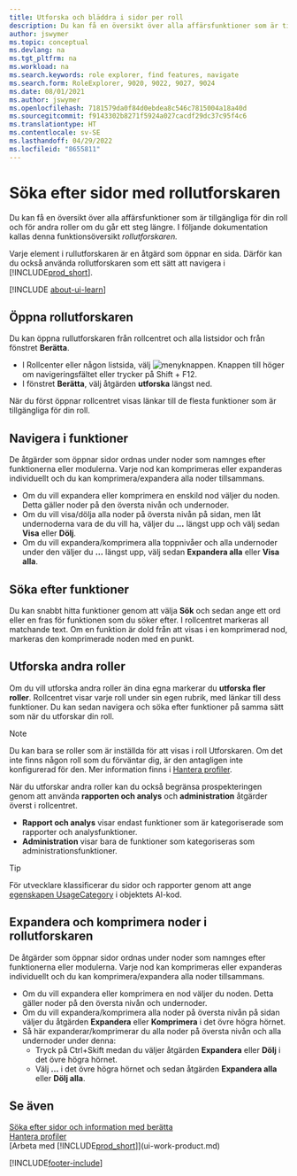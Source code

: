 ```yaml
---
title: Utforska och bläddra i sidor per roll
description: Du kan få en översikt över alla affärsfunktioner som är tillgängliga för din roll och för andra roller med Rollutforskare.
author: jswymer
ms.topic: conceptual
ms.devlang: na
ms.tgt_pltfrm: na
ms.workload: na
ms.search.keywords: role explorer, find features, navigate
ms.search.form: RoleExplorer, 9020, 9022, 9027, 9024
ms.date: 08/01/2021
ms.author: jswymer
ms.openlocfilehash: 7181579da0f84d0ebdea8c546c7815004a18a40d
ms.sourcegitcommit: f9143302b8271f5924a027cacdf29dc37c95f4c6
ms.translationtype: HT
ms.contentlocale: sv-SE
ms.lasthandoff: 04/29/2022
ms.locfileid: "8655811"
---
```

# <a name="finding-pages-with-the-role-explorer"></a>Söka efter sidor med rollutforskaren

Du kan få en översikt över alla affärsfunktioner som är tillgängliga för din roll och för andra roller om du går ett steg längre. I följande dokumentation kallas denna funktionsöversikt *rollutforskaren.*

Varje element i rullutforskaren är en åtgärd som öppnar en sida. Därför kan du också använda rollutforskaren som ett sätt att navigera i [!INCLUDE[prod_short](includes/prod_short.md)].

[!INCLUDE [about-ui-learn](includes/about-ui-learn.md)]

## <a name="open-the-role-explorer"></a>Öppna rollutforskaren

Du kan öppna rullutforskaren från rollcentret och alla listsidor och från fönstret **Berätta**.

- I Rollcenter eller någon listsida, välj ![menyknappen.](media/ui_menu_button.png "Menyknapp") Knappen till höger om navigeringsfältet eller trycker på Shift + F12.
- I fönstret **Berätta**, välj åtgärden **utforska** längst ned.

När du först öppnar rollcentret visas länkar till de flesta funktioner som är tillgängliga för din roll.

## <a name="navigate-features"></a>Navigera i funktioner

De åtgärder som öppnar sidor ordnas under noder som namnges efter funktionerna eller modulerna. Varje nod kan komprimeras eller expanderas individuellt och du kan komprimera/expandera alla noder tillsammans.

- Om du vill expandera eller komprimera en enskild nod väljer du noden. Detta gäller noder på den översta nivån och undernoder.
- Om du vill visa/dölja alla noder på översta nivån på sidan, men låt undernoderna vara de du vill ha, väljer du **...** längst upp och välj sedan **Visa** eller **Dölj**.
- Om du vill expandera/komprimera alla toppnivåer och alla undernoder under den väljer du **...** längst upp, välj sedan **Expandera alla** eller **Visa alla**.

## <a name="search-for-features"></a>Söka efter funktioner

Du kan snabbt hitta funktioner genom att välja **Sök** och sedan ange ett ord eller en fras för funktionen som du söker efter. I rollcentret markeras all matchande text. Om en funktion är dold från att visas i en komprimerad nod, markeras den komprimerade noden med en punkt. 

## <a name="explore-other-roles"></a>Utforska andra roller

Om du vill utforska andra roller än dina egna markerar du **utforska fler roller**. Rollcentret visar varje roll under sin egen rubrik, med länkar till dess funktioner. Du kan sedan navigera och söka efter funktioner på samma sätt som när du utforskar din roll.

> [!NOTE]
> Du kan bara se roller som är inställda för att visas i roll Utforskaren. Om det inte finns någon roll som du förväntar dig, är den antagligen inte konfigurerad för den. Mer information finns i [Hantera profiler](admin-users-profiles-roles.md). 

När du utforskar andra roller kan du också begränsa prospekteringen genom att använda **rapporten och analys** och **administration** åtgärder överst i rollcentret.

- **Rapport och analys** visar endast funktioner som är kategoriserade som rapporter och analysfunktioner.
- **Administration** visar bara de funktioner som kategoriseras som administrationsfunktioner.

> [!TIP]
> För utvecklare klassificerar du sidor och rapporter genom att ange [egenskapen UsageCategory](/dynamics365/business-central/dev-itpro/developer/properties/devenv-usagecategory-property) i objektets Al-kod.
<!--
 
## Role explorer actions

There a several actions along the top of the role explorer to help you locate features of your role and other roles.

|Action|Description|
|------|------|
|**All**|Shows all features that are related to the role.|
|**Find**|Lets you enter a word or phrase to quickly locate feature names that match.|
|**Explore more roles**|All business features that are available for all roles including your own. When exploring all roles, the other actions work the same way, except for all roles shown. **NOTE:** You will only see roles that are set up to show in role explorer. For more information, see [Manage Profiles](admin-users-profiles-roles.md).  |
|**Report & Analysis**|This action Shows only those features that are categorized as reports and analysis features.|
|**Administration**|Shows only those features that are categorized as administration features.|



<!--
Choose the **Find** action at the top of the role explorer to quickly locate feature names that contain a certain term.

Choose the **Explore more roles** action at the top of the role explorer to get an overview of all business features that are available for all roles including your own.

> [!NOTE]
> Only Role Center actions for profiles where the **Show in Role Explorer** check box is selected will appear on the extended version of the role explorer (shown with the **Explore more roles** action). For more information, see [Manage Profiles](admin-users-profiles-roles.md).
-->

## <a name="expand-and-collapse-nodes-on-the-role-explorer"></a>Expandera och komprimera noder i rollutforskaren

De åtgärder som öppnar sidor ordnas under noder som namnges efter funktionerna eller modulerna. Varje nod kan komprimeras eller expanderas individuellt och du kan komprimera/expandera alla noder tillsammans.

- Om du vill expandera eller komprimera en nod väljer du noden. Detta gäller noder på den översta nivån och undernoder.
- Om du vill expandera/komprimera alla noder på översta nivån på sidan väljer du åtgärden **Expandera** eller **Komprimera** i det övre högra hörnet.
- Så här expanderar/komprimerar du alla noder på översta nivån och alla undernoder under denna:
  - Tryck på Ctrl+Skift medan du väljer åtgärden **Expandera** eller **Dölj** i det övre högra hörnet.
  - Välj **...** i det övre högra hörnet och sedan åtgärden **Expandera alla** eller **Dölj alla**.

## <a name="see-also"></a>Se även
[Söka efter sidor och information med berätta](ui-search.md)  
[Hantera profiler](admin-users-profiles-roles.md)  
[Arbeta med [!INCLUDE[prod_short](includes/prod_short.md)]](ui-work-product.md)  

[!INCLUDE[footer-include](includes/footer-banner.md)]